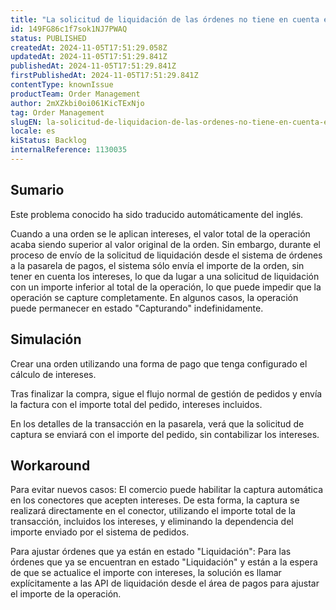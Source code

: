 ```yaml
---
title: "La solicitud de liquidación de las órdenes no tiene en cuenta el valor de los intereses"
id: 149FG86c1f7sok1NJ7PWAQ
status: PUBLISHED
createdAt: 2024-11-05T17:51:29.058Z
updatedAt: 2024-11-05T17:51:29.841Z
publishedAt: 2024-11-05T17:51:29.841Z
firstPublishedAt: 2024-11-05T17:51:29.841Z
contentType: knownIssue
productTeam: Order Management
author: 2mXZkbi0oi061KicTExNjo
tag: Order Management
slugEN: la-solicitud-de-liquidacion-de-las-ordenes-no-tiene-en-cuenta-el-valor-de-los-intereses
locale: es
kiStatus: Backlog
internalReference: 1130035
---
```


## Sumario

<div class="alert alert-info">
  <p>Este problema conocido ha sido traducido automáticamente del inglés.</p>
</div>


Cuando a una orden se le aplican intereses, el valor total de la operación acaba siendo superior al valor original de la orden. Sin embargo, durante el proceso de envío de la solicitud de liquidación desde el sistema de órdenes a la pasarela de pagos, el sistema sólo envía el importe de la orden, sin tener en cuenta los intereses, lo que da lugar a una solicitud de liquidación con un importe inferior al total de la operación, lo que puede impedir que la operación se capture completamente.
En algunos casos, la operación puede permanecer en estado "Capturando" indefinidamente.


##

## Simulación


Crear una orden utilizando una forma de pago que tenga configurado el cálculo de intereses.

Tras finalizar la compra, sigue el flujo normal de gestión de pedidos y envía la factura con el importe total del pedido, intereses incluidos.

En los detalles de la transacción en la pasarela, verá que la solicitud de captura se enviará con el importe del pedido, sin contabilizar los intereses.



## Workaround


Para evitar nuevos casos:
El comercio puede habilitar la captura automática en los conectores que acepten intereses. De esta forma, la captura se realizará directamente en el conector, utilizando el importe total de la transacción, incluidos los intereses, y eliminando la dependencia del importe enviado por el sistema de pedidos.

Para ajustar órdenes que ya están en estado "Liquidación":
Para las órdenes que ya se encuentran en estado "Liquidación" y están a la espera de que se actualice el importe con intereses, la solución es llamar explícitamente a las API de liquidación desde el área de pagos para ajustar el importe de la operación.






